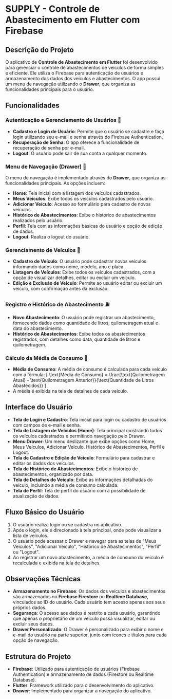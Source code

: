 # SUPPLY - Controle de Abastecimento em Flutter com Firebase

## Descrição do Projeto

O aplicativo de **Controle de Abastecimento em Flutter** foi desenvolvido para gerenciar o controle de abastecimentos de veículos de forma simples e eficiente. Ele utiliza o Firebase para autenticação de usuários e armazenamento dos dados dos veículos e abastecimentos. O app possui um menu de navegação utilizando o **Drawer**, que organiza as funcionalidades principais para o usuário.

## Funcionalidades

### **Autenticação e Gerenciamento de Usuários 🔑**
- **Cadastro e Login de Usuário**: Permite que o usuário se cadastre e faça login utilizando seu e-mail e senha através do Firebase Authentication.
- **Recuperação de Senha**: O app oferece a funcionalidade de recuperação de senha por e-mail.
- **Logout**: O usuário pode sair de sua conta a qualquer momento.

### **Menu de Navegação (Drawer) 🍔**
O menu de navegação é implementado através do **Drawer**, que organiza as funcionalidades principais. As opções incluem:
- **Home**: Tela inicial com a listagem dos veículos cadastrados.
- **Meus Veículos**: Exibe todos os veículos cadastrados pelo usuário.
- **Adicionar Veículo**: Acesso ao formulário para cadastro de novos veículos.
- **Histórico de Abastecimentos**: Exibe o histórico de abastecimentos realizados pelo usuário.
- **Perfil**: Tela com as informações básicas do usuário e opção de edição de dados.
- **Logout**: Realiza o logout do usuário.

### **Gerenciamento de Veículos 🚗**
- **Cadastro de Veículo**: O usuário pode cadastrar novos veículos informando dados como nome, modelo, ano e placa.
- **Listagem de Veículos**: Exibe todos os veículos cadastrados, com a opção de visualizar detalhes, editar ou excluir um veículo.
- **Edição e Exclusão de Veículo**: Permite ao usuário editar ou excluir um veículo, com confirmação antes da exclusão.

### **Registro e Histórico de Abastecimento ⛽**
- **Novo Abastecimento**: O usuário pode registrar um abastecimento, fornecendo dados como quantidade de litros, quilometragem atual e data do abastecimento.
- **Histórico de Abastecimentos**: Exibe todos os abastecimentos registrados, com detalhes como data, quantidade de litros e quilometragem.

### **Cálculo da Média de Consumo 🔢**
- **Média de Consumo**: A média de consumo é calculada para cada veículo com a fórmula:
  \[
  \text{Média de Consumo} = \frac{\text{Quilometragem Atual} - \text{Quilometragem Anterior}}{\text{Quantidade de Litros Abastecidos}}
  \]
- A média é exibida na tela de detalhes de cada veículo.

## Interface do Usuário

- **Tela de Login e Cadastro**: Tela inicial para login ou cadastro de usuários com campos de e-mail e senha.
- **Tela de Listagem de Veículos (Home)**: Tela principal mostrando todos os veículos cadastrados e permitindo navegação pelo Drawer.
- **Menu Drawer**: Um menu deslizante que exibe opções como Home, Meus Veículos, Adicionar Veículo, Histórico de Abastecimentos, Perfil e Logout.
- **Tela de Cadastro e Edição de Veículo**: Formulário para cadastrar e editar os dados dos veículos.
- **Tela de Histórico de Abastecimentos**: Exibe o histórico de abastecimentos, organizado por data.
- **Tela de Detalhes do Veículo**: Exibe as informações detalhadas do veículo, incluindo a média de consumo calculada.
- **Tela de Perfil**: Tela de perfil do usuário com a possibilidade de atualização de dados.

## Fluxo Básico do Usuário
1. O usuário realiza login ou se cadastra no aplicativo.
2. Após o login, ele é direcionado à tela principal, onde pode visualizar a lista de veículos.
3. O usuário pode acessar o Drawer e navegar para as telas de "Meus Veículos", "Adicionar Veículo", "Histórico de Abastecimentos", "Perfil" ou "Logout".
4. Ao registrar um novo abastecimento, a média de consumo do veículo é recalculada e exibida na tela de detalhes.

## Observações Técnicas

- **Armazenamento no Firebase**: Os dados dos veículos e abastecimentos são armazenados no **Firebase Firestore** ou **Realtime Database**, vinculados ao ID do usuário. Cada usuário tem acesso apenas aos seus próprios dados.
- **Segurança**: O acesso aos dados é restrito a cada usuário, garantindo que apenas o proprietário de um veículo possa visualizar, editar ou excluir seus dados.
- **Drawer Personalizado**: O Drawer é personalizado para exibir o nome e e-mail do usuário na parte superior, junto com ícones e títulos para cada opção de navegação.

## Estrutura do Projeto

- **Firebase**: Utilizado para autenticação de usuários (Firebase Authentication) e armazenamento de dados (Firestore ou Realtime Database).
- **Flutter**: Framework utilizado para o desenvolvimento do aplicativo.
- **Drawer**: Implementado para organizar a navegação do aplicativo.
